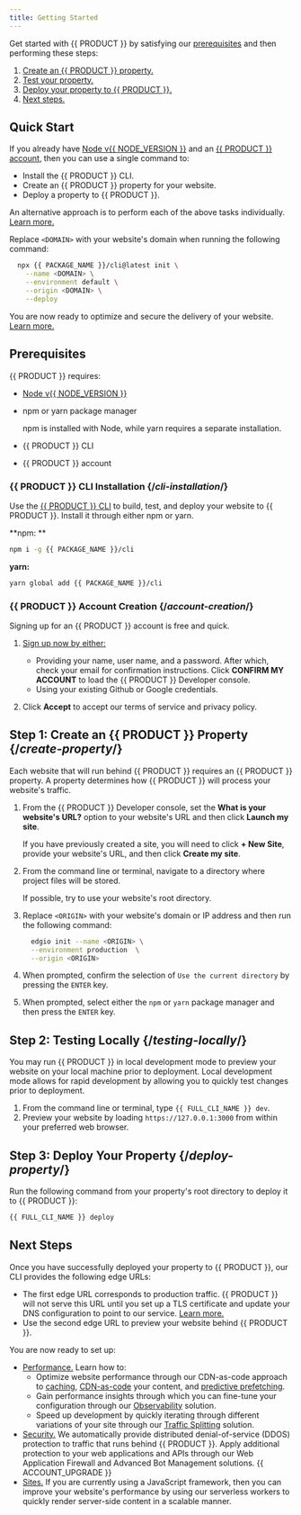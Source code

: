```yaml
---
title: Getting Started
---
```


Get started with {{ PRODUCT }} by satisfying our [prerequisites](#prerequisites) and then performing these steps:

1.  [Create an {{ PRODUCT }} property.](#create-property)
2.  [Test your property.](#testing-locally)
3.  [Deploy your property to {{ PRODUCT }}.](#deploy-property)
4.  [Next steps.](#next-steps)

## Quick Start

If you already have [Node v{{ NODE_VERSION }}](/guides/install_nodejs) and an [{{ PRODUCT }} account](#account-creation), then you can use a single command to:
-   Install the {{ PRODUCT }} CLI.
-   Create an {{ PRODUCT }} property for your website.
-   Deploy a property to {{ PRODUCT }}.

<Callout type="tip">

  An alternative approach is to perform each of the above tasks individually. [Learn more.](#prerequisites)

</Callout>

Replace `<DOMAIN>` with your website's domain when running the following command:

```bash
  npx {{ PACKAGE_NAME }}/cli@latest init \
	--name <DOMAIN> \
	--environment default \
	--origin <DOMAIN> \
	--deploy
```

You are now ready to optimize and secure the delivery of your website. [Learn more.](#next-steps)

## Prerequisites

{{ PRODUCT }} requires:
-   [Node v{{ NODE_VERSION }}](/guides/install_nodejs) 
-   npm or yarn package manager

    <Callout type="info">

      npm is installed with Node, while yarn requires a separate installation.

    </Callout>

-   {{ PRODUCT }} CLI
-   {{ PRODUCT }} account

### {{ PRODUCT }} CLI Installation  {/*cli-installation*/}

Use the [{{ PRODUCT }} CLI](/guides/develop/cli) to build, test, and deploy your website to {{ PRODUCT }}. Install it through either npm or yarn. 

**npm: **
```bash
npm i -g {{ PACKAGE_NAME }}/cli
```

**yarn:**
```bash
yarn global add {{ PACKAGE_NAME }}/cli
```

### {{ PRODUCT }} Account Creation  {/*account-creation*/}

Signing up for an {{ PRODUCT }} account is free and quick. 

1.  <a href="${APP_URL}/signup">Sign up now by either:</a> 

    -   Providing your name, user name, and a password. After which, check your email for confirmation instructions. Click **CONFIRM MY ACCOUNT** to load the {{ PRODUCT }} Developer console.
    -   Using your existing Github or Google credentials.

2.  Click **Accept** to accept our terms of service and privacy policy.

## Step 1: Create an {{ PRODUCT }} Property  {/*create-property*/}

Each website that will run behind {{ PRODUCT }} requires an {{ PRODUCT }} property. A property determines how {{ PRODUCT }} will process your website's traffic. 

1.  From the {{ PRODUCT }} Developer console, set the **What is your website's URL?** option to your website's URL and then click **Launch my site**.

    <Callout type="info">

      If you have previously created a site, you will need to click **+ New Site**, provide your website's URL, and then click **Create my site**.

    </Callout>

2.  From the command line or terminal, navigate to a directory where project files will be stored.

    <Callout type="tip">

      If possible, try to use your website's root directory.

    </Callout>

3.  Replace `<ORIGIN>` with your website's domain or IP address and then run the following command:
    
    ```bash
      edgio init --name <ORIGIN> \
      --environment production  \
      --origin <ORIGIN>
    ```

4.  When prompted, confirm the selection of `Use the current directory` by pressing the `ENTER` key.
5.  When prompted, select either the `npm` or `yarn` package manager and then press the `ENTER` key.

## Step 2: Testing Locally  {/*testing-locally*/}

You may run {{ PRODUCT }} in local development mode to preview your website on your local machine prior to deployment. Local development mode allows for rapid development by allowing you to quickly test changes prior to deployment.

1.  From the command line or terminal, type `{{ FULL_CLI_NAME }} dev`.
2.  Preview your website by loading `https://127.0.0.1:3000` from within your preferred web browser.

## Step 3: Deploy Your Property  {/*deploy-property*/}

Run the following command from your property's root directory to deploy it to {{ PRODUCT }}:

```bash
{{ FULL_CLI_NAME }} deploy 
```

## Next Steps

Once you have successfully deployed your property to {{ PRODUCT }}, our CLI provides the following edge URLs:
-   The first edge URL corresponds to production traffic. {{ PRODUCT }} will not serve this URL until you set up a TLS certificate and update your DNS configuration to point to our service. [Learn more.](/guides/basics/domains)
-   Use the second edge URL to preview your website behind {{ PRODUCT }}.

You are now ready to set up:

-   [Performance.](/guides/performance/getting_started) Learn how to:
    -   Optimize website performance through our CDN-as-code approach to [caching](/guides/performance/getting_started#configure-caching), [CDN-as-code](/guides/performance/cdn_as_code) your content, and [predictive prefetching](/guides/performance/prefetching). 
    -   Gain performance insights through which you can fine-tune your configuration through our [Observability](/guides/performance/observability/core_web_vitals) solution.
    -   Speed up development by quickly iterating through different variations of your site through our [Traffic Splitting](/guides/performance/traffic_splitting) solution.
-   [Security.](/guides/security) We automatically provide distributed denial-of-service (DDOS) protection to traffic that runs behind {{ PRODUCT }}. Apply additional protection to your web applications and APIs through our Web Application Firewall and Advanced Bot Management solutions. {{ ACCOUNT_UPGRADE }}
-   [Sites.](/guides/sites_frameworks/getting_started) If you are currently using a JavaScript framework, then you can improve your website's performance by using our serverless workers to quickly render server-side content in a scalable manner.